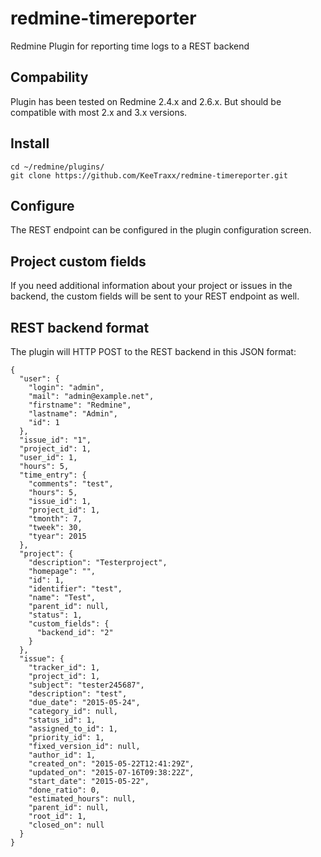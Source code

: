 # redmine-timereporter
Redmine Plugin for reporting time logs to a REST backend

## Compability
Plugin has been tested on Redmine 2.4.x and 2.6.x. But should be compatible with most 2.x and 3.x versions.

## Install

    cd ~/redmine/plugins/
    git clone https://github.com/KeeTraxx/redmine-timereporter.git
    
## Configure
The REST endpoint can be configured in the plugin configuration screen.

## Project custom fields
If you need additional information about your project or issues in the backend, the custom fields will be sent to your
REST endpoint as well.

## REST backend format
The plugin will HTTP POST to the REST backend in this JSON format:
 
    {
      "user": {
        "login": "admin",
        "mail": "admin@example.net",
        "firstname": "Redmine",
        "lastname": "Admin",
        "id": 1
      },
      "issue_id": "1",
      "project_id": 1,
      "user_id": 1,
      "hours": 5,
      "time_entry": {
        "comments": "test",
        "hours": 5,
        "issue_id": 1,
        "project_id": 1,
        "tmonth": 7,
        "tweek": 30,
        "tyear": 2015
      },
      "project": {
        "description": "Testerproject",
        "homepage": "",
        "id": 1,
        "identifier": "test",
        "name": "Test",
        "parent_id": null,
        "status": 1,
        "custom_fields": {
          "backend_id": "2"
        }
      },
      "issue": {
        "tracker_id": 1,
        "project_id": 1,
        "subject": "tester245687",
        "description": "test",
        "due_date": "2015-05-24",
        "category_id": null,
        "status_id": 1,
        "assigned_to_id": 1,
        "priority_id": 1,
        "fixed_version_id": null,
        "author_id": 1,
        "created_on": "2015-05-22T12:41:29Z",
        "updated_on": "2015-07-16T09:38:22Z",
        "start_date": "2015-05-22",
        "done_ratio": 0,
        "estimated_hours": null,
        "parent_id": null,
        "root_id": 1,
        "closed_on": null
      }
    }